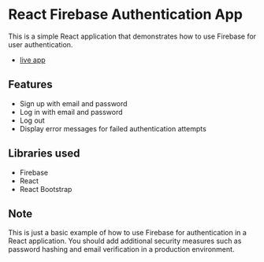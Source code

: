 # React Firebase Authentication App

This is a simple React application that demonstrates how to use Firebase for user authentication.

- [live app](https://rishawraj.github.io/firebase-auth-dev/)

## Features

- Sign up with email and password
- Log in with email and password
- Log out
- Display error messages for failed authentication attempts

## Libraries used

- Firebase
- React
- React Bootstrap

## Note

This is just a basic example of how to use Firebase for authentication in a React application. You should add additional security measures such as password hashing and email verification in a production environment.
